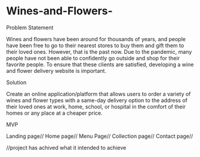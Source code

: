 # Wines-and-Flowers-

Problem Statement

Wines and flowers have been around for thousands of years, and people have been free to go to their nearest stores to buy them and gift them to their loved ones. However, that is the past now. Due to the pandemic, many people have not been able to confidently go outside and shop for their favorite people. To ensure that these clients are satisfied, developing a wine and flower delivery website is important. 

Solution

Create an online application/platform that allows users to order a variety of wines and flower types with a same-day delivery option to the address of their loved ones at work, home, school, or hospital in the comfort of their homes or any place at a cheaper price.

MVP

Landing page//
Home page//
Menu Page//
Collection page//
Contact page//



//project has achived what it intended to achieve


